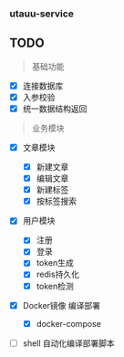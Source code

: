 ### utauu-service



## TODO
> 基础功能
- [x] 连接数据库
- [x] 入参校验
- [x] 统一数据结构返回

> 业务模块
- [x] 文章模块
  - [x] 新建文章
  - [x] 编辑文章
  - [x] 新建标签
  - [x] 按标签搜索

- [x] 用户模块
  - [x] 注册
  - [x] 登录
  - [x] token生成
  - [x] redis持久化
  - [x] token检测

- [x] Docker镜像 编译部署
  - [x] docker-compose

- [ ] shell 自动化编译部署脚本

